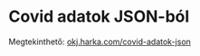 # Covid adatok JSON-ból

Megtekinthető: [okj.harka.com/covid-adatok-json](https://okj.harka.com/covid-adatok-json/)
